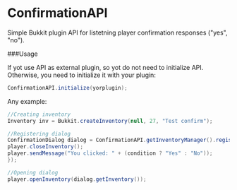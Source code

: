 # ConfirmationAPI

Simple Bukkit plugin API for listetning player confirmation responses ("yes", "no").

###Usage

If yot use API as external plugin, so yot do not need to initialize API.
Otherwise, you need to initialize it with your plugin:

```java
ConfirmationAPI.initialize(yorplugin);
```

Any example:
```java
//Creating inventory
Inventory inv = Bukkit.createInventory(null, 27, "Test confirm");

//Registering dialog
ConfirmationDialog dialog = ConfirmationAPI.getInventoryManager().registerDialog("Test", inv, 12, 14, (condition, player) -> {
player.closeInventory();
player.sendMessage("You clicked: " + (condition ? "Yes" : "No"));
});

//Opening dialog
player.openInventory(dialog.getInventory());
```
